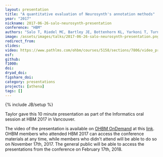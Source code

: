 ```yaml
---
layout: presentation
title: "A quantitative evaluation of Neurosynth's annotation methods"
year: "2017"
nickname: 2017-06-26-salo-neurosynth-presentation
conference: "HBM"
authors: "Salo T, Riedel MC, Bartley JE, Bottenhorn KL, Yarkoni T, Turner MD, Turner JA, Sutherland MT, Laird AR"
image: /assets/images/talks/2017-06-26-salo-neurosynth-presentation.png
redirect_from:
slides:
video: https://www.pathlms.com/ohbm/courses/5158/sections/7806/video_presentations/76061
osf:
github:
f1000:
doi:
dryad_doi:
figshare_doi:
category: presentations
projects: [athena]
tags: []
---
```

{% include JB/setup %}

Taylor gave this 10 minute presentation as part of the Informatics oral session at HBM 2017 in Vancouver.

The video of the presentation is available on [OHBM OnDemand](https://www.pathlms.com/ohbm) at this [link](https://www.pathlms.com/ohbm/courses/5158/sections/7806/video_presentations/76061). OHBM members who attended HBM 2017 can access the conference materials at any time, while members who didn't attend will be able to do so on November 17th, 2017. The general public will be able to access the presentations from the conference on February 17th, 2018.
